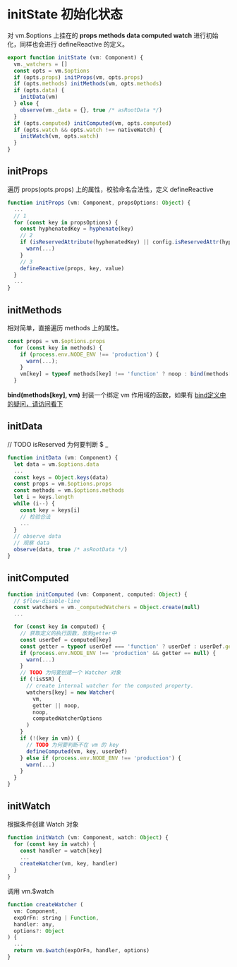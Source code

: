 <!-- vue_learn--initState 初始化状态 -->
# initState 初始化状态

对 vm.$options 上挂在的 **props methods data computed watch** 进行初始化，同样也会进行 defineReactive 的定义。

````js
export function initState (vm: Component) {
  vm._watchers = []
  const opts = vm.$options
  if (opts.props) initProps(vm, opts.props)
  if (opts.methods) initMethods(vm, opts.methods)
  if (opts.data) {
    initData(vm)
  } else {
    observe(vm._data = {}, true /* asRootData */)
  }
  if (opts.computed) initComputed(vm, opts.computed)
  if (opts.watch && opts.watch !== nativeWatch) {
    initWatch(vm, opts.watch)
  }
}
````

## initProps
遍历 props(opts.props) 上的属性，校验命名合法性，定义 defineReactive
````js
function initProps (vm: Component, propsOptions: Object) {
  ...
  // 1
  for (const key in propsOptions) {
    const hyphenatedKey = hyphenate(key)
    // 2
    if (isReservedAttribute(hyphenatedKey) || config.isReservedAttr(hyphenatedKey)) {
      warn(...)
    }
    // 3
    defineReactive(props, key, value)
  }
  ...
}
````

## initMethods
相对简单，直接遍历 methods 上的属性。
````js
const props = vm.$options.props
  for (const key in methods) {
    if (process.env.NODE_ENV !== 'production') {
      warn(...);
    }
    vm[key] = typeof methods[key] !== 'function' ? noop : bind(methods[key], vm)
  }
````
**bind(methods[key], vm)** 封装一个绑定 vm 作用域的函数，如果有 [bind定义中的疑问，请访问看下](https://github.com/eminoda/myBlog/issues/14)


## initData
// TODO isReserved 为何要判断 $ _
````js
function initData (vm: Component) {
  let data = vm.$options.data
  ...
  const keys = Object.keys(data)
  const props = vm.$options.props
  const methods = vm.$options.methods
  let i = keys.length
  while (i--) {
    const key = keys[i]
    // 检验合法
    ...
  }
  // observe data
  // 观察 data
  observe(data, true /* asRootData */)
}

````

## initComputed
````js
function initComputed (vm: Component, computed: Object) {
  // $flow-disable-line
  const watchers = vm._computedWatchers = Object.create(null)
  ...

  for (const key in computed) {
    // 获取定义的执行函数，放到getter中
    const userDef = computed[key]
    const getter = typeof userDef === 'function' ? userDef : userDef.get
    if (process.env.NODE_ENV !== 'production' && getter == null) {
      warn(...)
    }
    // TODO 为何要创建一个 Watcher 对象
    if (!isSSR) {
      // create internal watcher for the computed property.
      watchers[key] = new Watcher(
        vm,
        getter || noop,
        noop,
        computedWatcherOptions
      )
    }
    if (!(key in vm)) {
      // TODO 为何要判断不在 vm 的 key
      defineComputed(vm, key, userDef)
    } else if (process.env.NODE_ENV !== 'production') {
      warn(...)
    }
  }
}
````

## initWatch
根据条件创建 Watch 对象
````js
function initWatch (vm: Component, watch: Object) {
  for (const key in watch) {
    const handler = watch[key]
    ...
    createWatcher(vm, key, handler)
  }
}
````
调用 vm.$watch
````js
function createWatcher (
  vm: Component,
  expOrFn: string | Function,
  handler: any,
  options?: Object
) {
  ...
  return vm.$watch(expOrFn, handler, options)
}
````